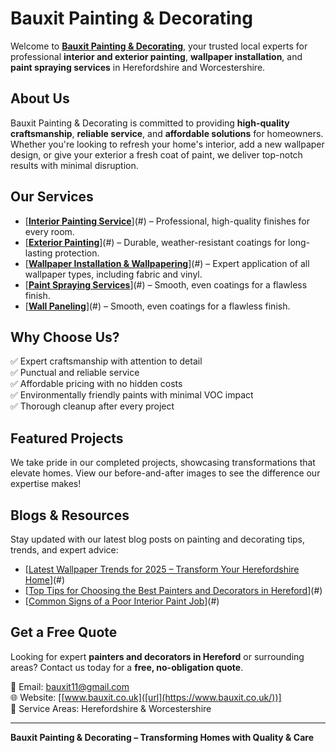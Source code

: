# Bauxit Painting & Decorating

Welcome to **[Bauxit Painting & Decorating]([url](https://www.bauxit.co.uk/))**, your trusted local experts for professional **interior and exterior painting**, **wallpaper installation**, and **paint spraying services** in Herefordshire and Worcestershire.

## About Us
Bauxit Painting & Decorating is committed to providing **high-quality craftsmanship**, **reliable service**, and **affordable solutions** for homeowners. Whether you're looking to refresh your home's interior, add a new wallpaper design, or give your exterior a fresh coat of paint, we deliver top-notch results with minimal disruption.

## Our Services
- [**[Interior Painting Service]([url](https://www.bauxit.co.uk/interior-exterior-painting-in-herefordshire))**](#) – Professional, high-quality finishes for every room.
- [**[Exterior Painting]([url](https://www.bauxit.co.uk/interior-exterior-painting-in-herefordshire))**](#) – Durable, weather-resistant coatings for long-lasting protection.
- [**[Wallpaper Installation & Wallpapering]([url](https://www.bauxit.co.uk/professional-wallpapering-services-in-herefordshire))**](#) – Expert application of all wallpaper types, including fabric and vinyl.
- [**[Paint Spraying Services]([url](https://www.bauxit.co.uk/paint-spraying-services-in-herefordshire))**](#) – Smooth, even coatings for a flawless finish.
- [**[Wall Paneling]([url](https://www.bauxit.co.uk/acoustic-wall-panels-in-herefordshire))**](#) – Smooth, even coatings for a flawless finish.

## Why Choose Us?
✅ Expert craftsmanship with attention to detail  
✅ Punctual and reliable service  
✅ Affordable pricing with no hidden costs  
✅ Environmentally friendly paints with minimal VOC impact  
✅ Thorough cleanup after every project  

## Featured Projects
We take pride in our completed projects, showcasing transformations that elevate homes. View our before-and-after images to see the difference our expertise makes!

## Blogs & Resources
Stay updated with our latest blog posts on painting and decorating tips, trends, and expert advice:
- [[Latest Wallpaper Trends for 2025 – Transform Your Herefordshire Home]([url](https://www.bauxit.co.uk/news/latest-wallpaper-trends))](#)
- [[Top Tips for Choosing the Best Painters and Decorators in Hereford]([url](https://www.bauxit.co.uk/news/tips-to-choose-best-painter-and-decorator-hereford))](#)
- [[Common Signs of a Poor Interior Paint Job]([url](https://www.bauxit.co.uk/news/common-signs-of-a-poor-interior-paint-job))](#)

## Get a Free Quote
Looking for expert **painters and decorators in Hereford** or surrounding areas? Contact us today for a **free, no-obligation quote**.

📧 Email: [bauxit11@gmail.com](mailto:bauxit11@gmail.com)  
🌐 Website: [[www.bauxit.co.uk]([url](https://www.bauxit.co.uk/))]  
📍 Service Areas: Herefordshire & Worcestershire  

---

**Bauxit Painting & Decorating – Transforming Homes with Quality & Care**
